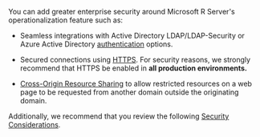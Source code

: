 You can add greater enterprise security around Microsoft R Server's operationalization feature such as:
+ Seamless integrations with Active Directory LDAP/LDAP-Security or Azure Active Directory [authentication](../../operationalize/security-authentication.md) options.

+ Secured connections using [HTTPS](../../operationalize/security-https.md). For security reasons, we strongly recommend that HTTPS be enabled in **all production environments.** 

+ [Cross-Origin Resource Sharing](../../operationalize/security-cors.md) to allow restricted resources on a web page to be requested from another domain outside the originating domain.

Additionally, we recommend that you review the following [Security Considerations](../../operationalize/security-rserve.md).
